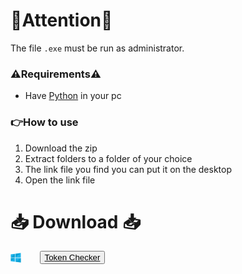 # 🚨Attention🚨

The file `.exe` must be run as administrator.

### ⚠️Requirements⚠️ <br>
  - Have [Python](https://www.python.org/downloads/) in your pc

### 👉How to use 
1. Download the zip
2. Extract folders to a folder of your choice
3. The link file you find you can put it on the desktop
4. Open the link file

#  <a name="download"></a>📥 Download 📥
<a href="https://github.com/Khin-kun/TokenDiscordChecker/releases/tag/python" download="Token Checker">
    <div style="display: flex; align-items: center;">
        <img src="https://github.com/Khin-kun/CleanUp/raw/main/win.png" height="16.5">
        <button style="text-decoration:none; margin-left: 30px;">Token Checker</button>
    </div>
</a>
